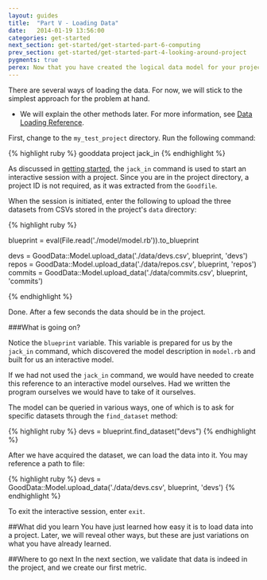 ```yaml
---
layout: guides
title:  "Part V - Loading Data"
date:   2014-01-19 13:56:00
categories: get-started
next_section: get-started/get-started-part-6-computing
prev_section: get-started/get-started-part-4-looking-around-project
pygments: true
perex: Now that you have created the logical data model for your project, you can now populate it with data from the sample Ruby project.
---
```


There are several ways of loading the data. For now, we will stick to the simplest approach for the problem at hand.

* We will explain the other methods later. For more information, see [Data Loading Reference](http://sdk.gooddata.com/gooddata-ruby/general/ref-loading-data/).

First, change to the `my_test_project` directory. Run the following command:

{% highlight ruby %}
gooddata project jack_in
{% endhighlight %}

As discussed in [getting started](http://sdk.gooddata.com/gooddata-ruby/get-started/get-started-part-1-setting-up/), the `jack_in` command is used to start an interactive session with a project. Since you are in the project directory, a project ID is not required, as it was extracted from the `Goodfile`.

When the session is initiated, enter the following to upload the three datasets from CSVs stored in the project's `data` directory:

{% highlight ruby %}

blueprint = eval(File.read('./model/model.rb')).to_blueprint

devs = GoodData::Model.upload_data('./data/devs.csv', blueprint, 'devs')
repos = GoodData::Model.upload_data('./data/repos.csv', blueprint, 'repos')
commits = GoodData::Model.upload_data('./data/commits.csv', blueprint, 'commits')

{% endhighlight %}

Done. After a few seconds the data should be in the project.

###What is going on?

Notice the `blueprint` variable. This variable is prepared for us by the `jack_in` command, which discovered the model description in `model.rb` and built for us an interactive model.

If we had not used the `jack_in` command, we would have needed to create this reference to an interactive model ourselves. Had we written the program ourselves we would have to take of it ourselves.

The model can be queried in various ways, one of which is to ask for specific datasets through the `find_dataset` method:

{% highlight ruby %}
devs = blueprint.find_dataset("devs")
{% endhighlight %}

After we have acquired the dataset, we can load the data into it. You may reference a path to file:

{% highlight ruby %}
devs = GoodData::Model.upload_data('./data/devs.csv', blueprint, 'devs')
{% endhighlight %}

To exit the interactive session, enter `exit`.

##What did you learn
You have just learned how easy it is to load data into a project. Later, we will reveal other ways, but these are just variations on what you have already learned.

##Where to go next
In the next section, we validate that data is indeed in the project, and we create our first metric.
